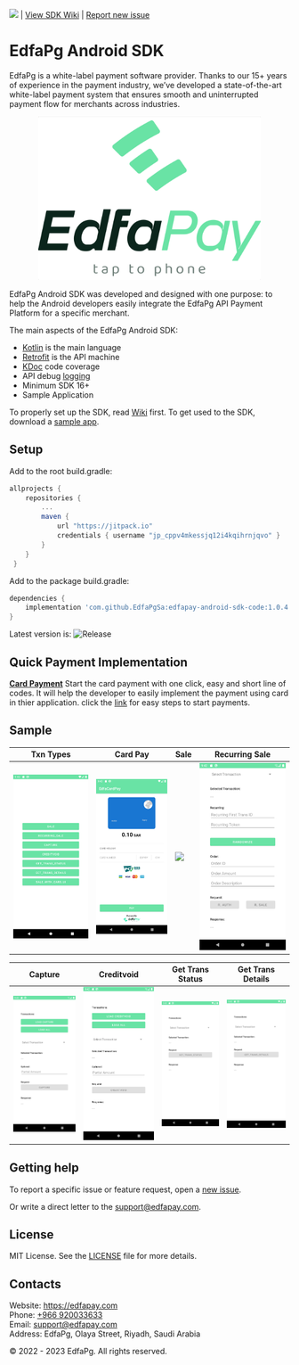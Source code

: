 ![](https://jitpack.io/v/edfapay/edfapay-android-sdk.svg) | [View SDK Wiki](https://github.com/EdfaPgSa/edfapay-android-sdk/wiki) | [Report new issue](https://github.com/EdfaPgSa/edfapay-android-sdk/issues/new)

# EdfaPg Android SDK

EdfaPg is a white-label payment software provider. Thanks to our 15+ years of experience in the payment industry, we’ve developed a state-of-the-art white-label payment system that ensures smooth and uninterrupted payment flow for merchants across industries.

<p align="center">
  <a href="https://edfapay.com">
      <img src="/media/header.jpg" alt="EdfaPg" width="400px"/>
  </a>
</p>

EdfaPg Android SDK was developed and designed with one purpose: to help the Android developers easily integrate the EdfaPg API Payment Platform for a specific merchant. 

The main aspects of the EdfaPg Android SDK:

- [Kotlin](https://developer.android.com/kotlin) is the main language
- [Retrofit](http://square.github.io/retrofit/) is the API machine 
- [KDoc](https://kotlinlang.org/docs/reference/kotlin-doc.html) code coverage
- API debug [logging](https://github.com/square/okhttp/tree/master/okhttp-logging-interceptor)
- Minimum SDK 16+
- Sample Application

To properly set up the SDK, read [Wiki](https://github.com/EdfaPgSa/edfapay-android-sdk/wiki) first.
To get used to the SDK, download a [sample app](https://github.com/EdfaPgSa/edfapay-android-sdk/tree/master/sample).

## Setup

Add to the root build.gradle:

```groovy
allprojects {
    repositories {
        ...
        maven {
            url "https://jitpack.io"
            credentials { username "jp_cppv4mkessjq12i4kqihrnjqvo" }
        }
    }
 }
```

Add to the package build.gradle:

```groovy
dependencies {
    implementation 'com.github.EdfaPgSa:edfapay-android-sdk-code:1.0.4'
}
```

Latest version is: ![Release](https://badgen.net/badge/jitpack/1.0.4/green)


## Quick Payment Implementation
[**Card Payment**](https://github.com/EdfaPgSa/edfapay-android-sdk/wiki/Edfa-Quick-Card-Payment)
Start the card payment with one click, easy and short line of codes. It will help the developer to easily implement the payment using card in thier application. click the [link](https://github.com/EdfaPgSa/edfapay-android-sdk/wiki/Edfa-Quick-Card-Payment) for easy steps to start payments.


## Sample

| Txn Types | Card Pay | Sale | Recurring Sale |
|-|-|-|-|
| ![](/media/txn-types.png) | ![](/media/card-pay.png) | ![](/media/sales.png) | ![](/media/recurring-sale.png) |

| Capture | Creditvoid | Get Trans Status | Get Trans Details |
|-|-|-|-|
| ![](/media/capture.png) | ![](/media/creditvoid.png) | ![](/media/get-trans-status.png) | ![](/media/get-trans-details.png) |

## Getting help

To report a specific issue or feature request, open a [new issue](https://github.com/EdfaPgSa/edfapay-android-sdk/issues/new).

Or write a direct letter to the [support@edfapay.com](mailto:support@edfapay.com).

## License

MIT License. See the [LICENSE](https://github.com/edfapay/edfa-pg-android-sdk-sample/blob/main/LICENSE) file for more details.

## Contacts

Website: https://edfapay.com  
Phone: [+966 920033633](tel:+966920033633)  
Email: [support@edfapay.com](mailto:support@edfapay.com)  
Address: EdfaPg, Olaya Street, Riyadh, Saudi Arabia 

© 2022 - 2023 EdfaPg. All rights reserved.
